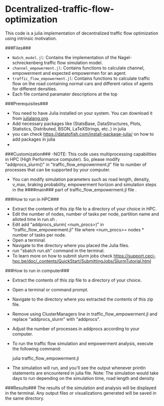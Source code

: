 # Dcentralized-traffic-flow-optimization
This code is a julia implementation of decentralized traffic flow optimization using intrinsic motivation. 

###Files###
- `NaSch_model.jl`: Contains the implementation of the Nagel-schreckenberg traffic flow simulation model.
- `channel_empowerment.jl`: Contains functions to calculate channel, empowerment and expected empowermen for an agent.
- `traffic_flow_empowerment.jl`: Contains functions to calculate traffic flow on the road containing normal cars and different ratios of agents for different densities.
- Each file containd paramater descriptions at the top

###Prerequisites###

- You need to have Julia installed on your system. You can download it from [julialang.org](https://julialang.org/downloads/).
- Add necessary packages like (StatsBase, DataStructures, Plots, Statistics, Distributed, BSON, LaTeXStrings, etc..) in julia
- you can check https://datatofish.com/install-package-julia/ on how to add packages in julia
- 
###Customization###
-NOTE: This code uses multiprocessing capabilities in HPC (High Performance computer). So, please modify "addprocs_slurm()" in "traffic_flow_empowerment.jl" file to number of processes that can be supported by your computer.
- You can modify simulation parameters such as road length, density, v_max, braking probability, empowerment horizon and simulation steps in the ####main### part of traffic_flow_empowerment.jl file .

###How to run in HPC###
- Extract the contents of this zip file to a directory of your choice in HPC.
- Edit the number of nodes, number of tasks per node, partition name and alloted time  in run.sh .
- Edit add "addprocs_slurm( <num_procs>)" in "traffic_flow_empowerment.jl" file where <num_procs>= nodes * number of tasks per node.
- Open a terminal.
- Navigate to the directory where you placed the Julia files.
- run "sbatch run.sh" command in the terminal.
- To learn more on how to submit slurm jobs check https://support.ceci-hpc.be/doc/_contents/QuickStart/SubmittingJobs/SlurmTutorial.html
  
###How to run in computer###
- Extract the contents of this zip file to a directory of your choice.
- Open a terminal or command prompt.
- Navigate to the directory where you extracted the contents of this zip file.
- Remove using ClusterManagers line in traffic_flow_empowerment.jl and replace "addprocs_slurm" with "addprocs".
- Adjust the number of processes in addprocs according to your computer.
- To run the traffic flow simulation and empowerment analysis, execute the following command:

   julia traffic_flow_empowerment.jl

- The simulation will run, and you'll see the output whenever println statements are encountered in julia file.
Note: The simulation would take days to run depending on the simulation time, road length and density

###Results###
The results of the simulation and analysis will be displayed in the terminal. 
Any output files or visualizations generated will be saved in the same directory.
